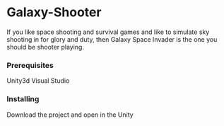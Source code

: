 # Galaxy-Shooter
If you like space shooting and survival games and like to simulate sky shooting in for glory and duty, then Galaxy Space Invader is the one you should be shooter playing.


### Prerequisites

Unity3d
Visual Studio


### Installing

Download the project and open in the Unity 


